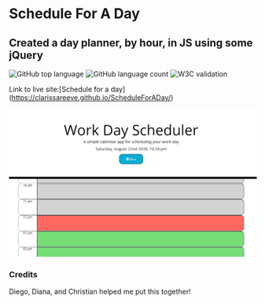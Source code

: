 # Schedule For A Day

## Created a day planner, by hour, in JS using some jQuery

![GitHub top language](https://img.shields.io/github/languages/top/clarissareeve/ScheduleForADay)
![GitHub language count](https://img.shields.io/github/languages/count/clarissareeve/ScheduleForADay)
![W3C validation](https://img.shields.io/w3c-validation/default?targetUrl=https%3A%2F%2Fclarissareeve.github.io%2FScheduleForADay%2F)

Link to live site:[Schedule for a day] (https://clarissareeve.github.io/ScheduleForADay/)

![Landing Page](scheduler.png)

### Credits

Diego, Diana, and Christian helped me put this together!
